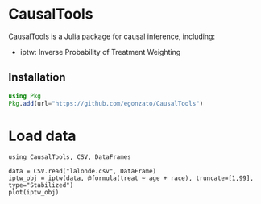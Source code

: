 
# CausalTools

CausalTools is a Julia package for causal inference, including:

* iptw: Inverse Probability of Treatment Weighting

## Installation

```julia
using Pkg
Pkg.add(url="https://github.com/egonzato/CausalTools")
```

# Load data

```
using CausalTools, CSV, DataFrames

data = CSV.read("lalonde.csv", DataFrame)
iptw_obj = iptw(data, @formula(treat ~ age + race), truncate=[1,99], type="Stabilized")
plot(iptw_obj)
```
